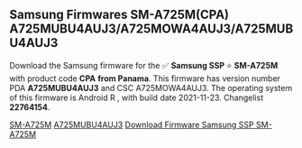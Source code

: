 <h2>Samsung Firmwares SM-A725M(CPA) A725MUBU4AUJ3/A725MOWA4AUJ3/A725MUBU4AUJ3</h2>
Download the Samsung firmware for the ✅ <strong>Samsung SSP </strong> ⭐ <strong>SM-A725M</strong> with product code <strong>CPA</strong> <strong> from Panama</strong>. This firmware has version number PDA <strong>A725MUBU4AUJ3</strong> and CSC A725MOWA4AUJ3. The operating system of this firmware is Android R , with build date 2021-11-23. Changelist <strong>22764154</strong>.


[SM-A725M](https://samfirm.shop/samsung/model/SM-A725M)
[A725MUBU4AUJ3](https://samfirm.shop/samsung/pda/A725MUBU4AUJ3)
[Download Firmware Samsung SSP SM-A725M](https://samfirm.shop/samsung/firmware/476735)
